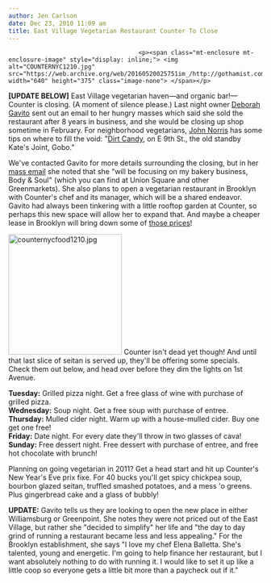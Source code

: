 ```yaml
---
author: Jen Carlson
date: Dec 23, 2010 11:09 am
title: East Village Vegetarian Restaurant Counter To Close
---
```


	
										<p><span class="mt-enclosure mt-enclosure-image" style="display: inline;"> <img alt="COUNTERNYC1210.jpg" src="https://web.archive.org/web/20160520025751im_/http://gothamist.com/attachments/arts_jen/COUNTERNYC1210.jpg" width="640" height="375" class="image-none"> </span></p>

<p><strong>[UPDATE BELOW]</strong> East Village vegetarian haven&#x2014;and organic bar!&#x2014;Counter is closing. (A moment of silence please.) Last night owner <a href="https://web.archive.org/web/20160520025751/http://gothamist.com/2008/10/20/deborah_gavito_counter.php">Deborah Gavito</a> sent out an email to her hungry masses which said she sold the restaurant after 8 years in business, and she would be closing up shop sometime in February. For neighborhood vegetarians, <a href="https://web.archive.org/web/20160520025751/http://gothamist.com/2008/12/30/john_norris_mtv_news.php">John Norris</a> has some tips on where to fill the void: &quot;<a href="https://web.archive.org/web/20160520025751/http://gothamist.com/2008/12/11/amanda_cohen.php">Dirt Candy</a>, on E 9th St., the old standby Kate&apos;s Joint, Gobo.&quot;</p>

<p>We&apos;ve contacted Gavito for more details surrounding the closing, but in her <a href="https://web.archive.org/web/20160520025751/http://campaign.r20.constantcontact.com/render?llr=tsb57qbab&amp;v=001GqPuXdeqXXCTGVZfP_GktM1Z_wfA8RRW2o8SyOSin5p02N9VirIobURxTJlLA5kOfM_qjjhtn_zG9PxZ9VL8mIBgTv2EOc0PHw5jZ5d5cIE%3D">mass email</a> she noted that she &quot;will be focusing on my bakery business, Body &amp; Soul&quot; (which you can find at Union Square and other Greenmarkets). She also plans to open a vegetarian restaurant in Brooklyn with Counter&apos;s chef and its manager, which will be a shared endeavor. Gavito had always been tinkering with a little rooftop garden at Counter, so perhaps this new space will allow her to expand that. And maybe a cheaper lease in Brooklyn will bring down some of <a href="https://web.archive.org/web/20160520025751/http://www.counternyc.com/#/menus">those prices</a>!</p>

<p><span class="mt-enclosure mt-enclosure-image" style="display: inline;"> <img alt="counternycfood1210.jpg" src="https://web.archive.org/web/20160520025751im_/http://gothamist.com/attachments/arts_jen/counternycfood1210.jpg" width="225" height="239" class="image-right"> </span>Counter isn&apos;t dead yet though! And until that last slice of seitan is served up, they&apos;ll be offering some specials. Check them out below, and head over before they dim the lights on 1st Avenue.</p>

<p><strong>Tuesday:</strong> Grilled pizza night. Get a free glass of wine with purchase of grilled pizza.<br>
<strong>Wednesday:</strong> Soup night. Get a free soup with purchase of entree. <br>
<strong>Thursday:</strong> Mulled cider night. Warm up with a house-mulled cider. Buy one get one free!<br>
<strong>Friday:</strong> Date night. For every date they&apos;ll throw in two glasses of cava! <br>
<strong>Sunday:</strong> Free dessert night. Free dessert with purchase of entree, and free hot chocolate with brunch!</p>

<p>Planning on going vegetarian in 2011? Get a head start and hit up Counter&apos;s New Year&apos;s Eve prix fixe. For 40 bucks you&apos;ll get spicy chickpea soup, bourbon glazed seitan, truffled smashed potatoes, and a mess &apos;o greens. Plus gingerbread cake and a glass of bubbly!</p>

<p><strong>UPDATE:</strong> Gavito tells us they are looking to open the new place in either Williamsburg or Greenpoint. She notes they were not priced out of the East Village, but rather she &quot;decided to simplify&quot; her life and &quot;the day to day grind of running a restaurant became less and less appealing.&quot; For the Brooklyn establishment, she says &quot;I love my chef Elena Balletta.  She&apos;s talented, young and energetic.  I&apos;m going to help finance her restaurant, but I want absolutely nothing to do with running it.  I would like to set it up like a little coop so everyone gets a little bit more than a paycheck out if it.&quot;</p>					
										
									
				